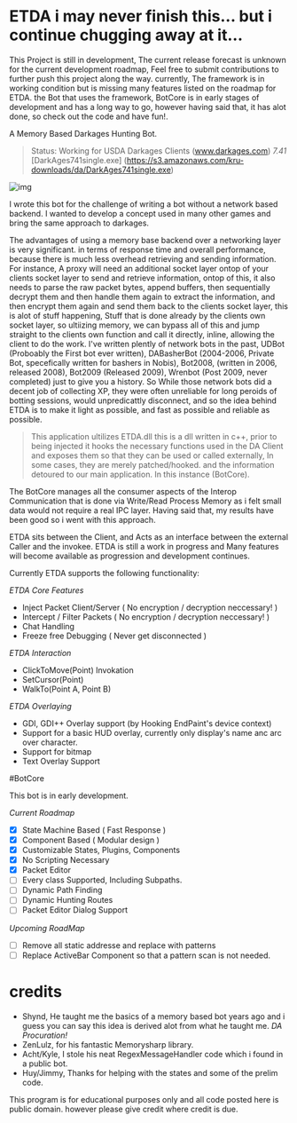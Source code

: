 # ETDA   i may never finish this... but i continue chugging away at it...

This Project is still in development, The current release forecast is unknown for the current
development roadmap, Feel free to submit contributions to further push this project along the way.
currently, The framework is in working condition but is missing many features listed on the roadmap for ETDA.
the Bot that uses the framework, BotCore is in early stages of development and has a long way to go, however having said that,
it has alot done, so check out the code and have fun!.

A Memory Based Darkages Hunting Bot.

> Status: Working for USDA Darkages Clients (www.darkages.com) *7.41*
[DarkAges741single.exe] (https://s3.amazonaws.com/kru-downloads/da/DarkAges741single.exe)

![img](http://s32.postimg.org/ok7drfpqd/etda.png)

I wrote this bot for the challenge of writing a bot without a network based backend.
I wanted to develop a concept used in many other games and bring the same approach to darkages.

The advantages of using a memory base backend over a networking layer is very significant.
in terms of response time and overall performance, because there is much less overhead retrieving and sending information.
For instance, A proxy will need an additional socket layer ontop of your clients socket layer to send and retrieve information,
ontop of this, it also needs to parse the raw packet bytes, append buffers, then sequentially decrypt them and then handle them again to extract the information, and then encrypt them again and send them back to the clients socket layer,
this is alot of stuff happening, Stuff that is done already by the clients own socket layer, so ultiizing memory, we can bypass
all of this and jump straight to the clients own function and call it directly, inline, allowing the client to do the work.
I've written plently of network bots in the past,  UDBot (Proboably the First bot ever written), DABasherBot (2004-2006, Private Bot, specefically written for bashers in Nobis), Bot2008, (written in 2006, released 2008), Bot2009 (Released 2009), Wrenbot (Post 2009, never completed) just to give you a history. So While those network bots did a decent job of collecting XP, they were often unreliable for long peroids of botting sessions, would unpredicattly disconnect, and so the idea behind ETDA is to make it light as possible, and fast as possible and reliable as possible.


> This application ultilizes ETDA.dll
this is a dll written in c++, prior to being injected it hooks the necessary functions used in the DA Client
and exposes them so that they can be used or called externally, In some cases, they are merely patched/hooked.
and the information detoured to our main application. In this instance (BotCore).

The BotCore manages all the consumer aspects of the Interop Communication that is done via Write/Read Process Memory
as i felt small data would not require a real IPC layer. Having said that, my results have been good so i went with this approach.

ETDA sits between the Client, and Acts as an interface between the external Caller and the invokee.
ETDA is still a work in progress and Many features will become available as progression and development continues.

Currently ETDA supports the following functionality:

*ETDA Core Features*
- Inject Packet Client/Server   ( No encryption / decryption neccessary! )
- Intercept / Filter Packets    ( No encryption / decryption neccessary! )
- Chat Handling
- Freeze free Debugging         ( Never get disconnected )


*ETDA Interaction*
- ClickToMove(Point) Invokation
- SetCursor(Point)
- WalkTo(Point A, Point B)

*ETDA Overlaying*
- GDI, GDI++ Overlay support (by Hooking EndPaint's device context)
- Support for a basic HUD overlay, currently only display's name anc arc over character.
- Support for bitmap
- Text Overlay Support


#BotCore

This bot is in early development.

*Current Roadmap*
- [x] State Machine Based   ( Fast Response  )
- [x] Component Based       ( Modular design )
- [x] Customizable States, Plugins, Components
- [x] No Scripting Necessary
- [x] Packet Editor
- [ ] Every class Supported, Including Subpaths.
- [ ] Dynamic Path Finding
- [ ] Dynamic Hunting Routes
- [ ] Packet Editor Dialog Support

*Upcoming RoadMap*
- [ ] Remove all static addresse and replace with patterns
- [ ] Replace ActiveBar Component so that a pattern scan is not needed.

# credits

- Shynd, He taught me the basics of a memory based bot years ago and i guess you can say this idea is derived alot from what he taught me. *DA Procuration!*
- ZenLulz, for his fantastic Memorysharp library.
- Acht/Kyle, I stole his neat RegexMessageHandler code which i found in a public bot.
- Huy/Jimmy, Thanks for helping with the states and some of the prelim code.

This program is for educational purposes only and all code posted here is public domain.
however please give credit where credit is due.

